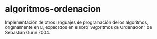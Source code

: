 # algoritmos-ordenacion
Implementación de otros lenguajes de programación de los algoritmos, originalmente en C, explicados en el libro "Algoritmos de Ordenación" de Sebastián Gurin 2004.
